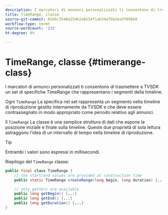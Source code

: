 ```yaml
---
description: I marcatori di annunci personalizzati ti consentono di trasmettere a TVSDK un set di specifiche TimeRange che rappresentano i segmenti della timeline.
title: TimeRange, classe
source-git-commit: 02ebc3548a254b2a6554f1ab34afbb3ea5f09bb8
workflow-type: tm+mt
source-wordcount: '115'
ht-degree: 0%

---
```


# TimeRange, classe {#timerange-class}

I marcatori di annunci personalizzati ti consentono di trasmettere a TVSDK un set di specifiche TimeRange che rappresentano i segmenti della timeline.

<!--<a id="section_42EB6D62627A424ABA250E3246EFEFC3"></a>-->

Ogni `TimeRange` La specifica nel set rappresenta un segmento nella timeline di riproduzione gestito internamente da TVSDK e che deve essere contrassegnato in modo appropriato come periodo relativo agli annunci.

Il `TimeRange` La classe è una semplice struttura di dati che espone la posizione iniziale e finale sulla timeline. Queste due proprietà di sola lettura astraggono l’idea di un intervallo di tempo nella timeline di riproduzione.

>[!TIP]
>
>Entrambi i valori sono espressi in millisecondi.

Riepilogo del `TimeRange` classe:

```java
public final class TimeRange {
    // the start/end values are provided at construction time
    public static TimeRange createRange(long begin, long duration) {...} 

    // only getters are available
    public long getBegin() {...} 
    public long getEnd() {...} 
    public long getDuration() {...}
}
```
